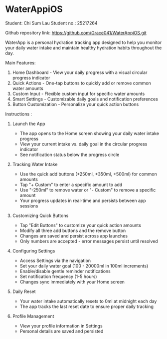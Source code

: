 # WaterAppiOS

Student: Chi Sum Lau
Student no.: 25217264

Github repository link:
https://github.com/Grace041/WaterAppiOS.git

WaterApp is a personal hydration tracking app designed to help you monitor your daily water intake and maintain healthy hydration habits throughout the day.

Main Features:
1. Home Dashboard - View your daily progress with a visual circular progress indicator
2. Quick Actions - One-tap buttons to quickly add or remove common water amounts
3. Custom Input - Flexible custom input for specific water amounts
4. Smart Settings - Customizable daily goals and notification preferences
5. Button Customization - Personalize your quick action buttons

Instructions :
1. Launch the App
   - The app opens to the Home screen showing your daily water intake progress
   - View your current intake vs. daily goal in the circular progress indicator
   - See notification status below the progress circle

2. Tracking Water Intake
   - Use the quick add buttons (+250ml, +350ml, +500ml) for common amounts
   - Tap "+ Custom" to enter a specific amount to add
   - Use "-250ml" to remove water or "- Custom" to remove a specific amount
   - Your progress updates in real-time and persists between app sessions

3. Customizing Quick Buttons
   - Tap "Edit Buttons" to customize your quick action amounts
   - Modify all three add buttons and the remove button
   - Changes are saved and persist across app launches
   - Only numbers are accepted - error messages persist until resolved

4. Configuring Settings
   - Access Settings via the navigation
   - Set your daily water goal (100 - 20000ml in 100ml increments)
   - Enable/disable gentle reminder notifications
   - Set notification frequency (1-5 hours)
   - Changes sync immediately with your Home screen

5. Daily Reset
   - Your water intake automatically resets to 0ml at midnight each day
   - The app tracks the last reset date to ensure proper daily tracking

6. Profile Management
   - View your profile information in Settings
   - Personal details are saved and persisted
